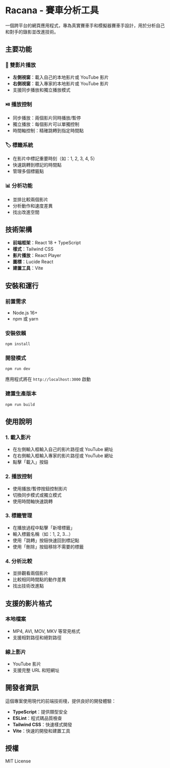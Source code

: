 # Racana - 賽車分析工具

一個跨平台的網頁應用程式，專為真實賽車手和模擬器賽車手設計，用於分析自己和對手的錄影並改進技術。

## 主要功能

### 🎥 雙影片播放
- **左側視窗**：載入自己的本地影片或 YouTube 影片
- **右側視窗**：載入專家的本地影片或 YouTube 影片
- 支援同步播放和獨立播放模式

### ⏯️ 播放控制
- 同步播放：兩個影片同時播放/暫停
- 獨立播放：每個影片可以單獨控制
- 時間軸控制：精確跳轉到指定時間點

### 🏷️ 標籤系統
- 在影片中標記重要時刻（如：1, 2, 3, 4, 5）
- 快速跳轉到標記的時間點
- 管理多個標籤點

### 📊 分析功能
- 並排比較兩個影片
- 分析動作和速度差異
- 找出改進空間

## 技術架構

- **前端框架**：React 18 + TypeScript
- **樣式**：Tailwind CSS
- **影片播放**：React Player
- **圖標**：Lucide React
- **建置工具**：Vite

## 安裝和運行

### 前置需求
- Node.js 16+ 
- npm 或 yarn

### 安裝依賴
```bash
npm install
```

### 開發模式
```bash
npm run dev
```

應用程式將在 `http://localhost:3000` 啟動

### 建置生產版本
```bash
npm run build
```

## 使用說明

### 1. 載入影片
- 在左側輸入框輸入自己的影片路徑或 YouTube 網址
- 在右側輸入框輸入專家的影片路徑或 YouTube 網址
- 點擊「載入」按鈕

### 2. 播放控制
- 使用播放/暫停按鈕控制影片
- 切換同步模式或獨立模式
- 使用時間軸快速跳轉

### 3. 標籤管理
- 在播放過程中點擊「新增標籤」
- 輸入標籤名稱（如：1, 2, 3...）
- 使用「跳轉」按鈕快速回到標記點
- 使用「刪除」按鈕移除不需要的標籤

### 4. 分析比較
- 並排觀看兩個影片
- 比較相同時間點的動作差異
- 找出技術改進點

## 支援的影片格式

### 本地檔案
- MP4, AVI, MOV, MKV 等常見格式
- 支援相對路徑和絕對路徑

### 線上影片
- YouTube 影片
- 支援完整 URL 和短網址

## 開發者資訊

這個專案使用現代的前端技術棧，提供良好的開發體驗：

- **TypeScript**：提供類型安全
- **ESLint**：程式碼品質檢查
- **Tailwind CSS**：快速樣式開發
- **Vite**：快速的開發和建置工具

## 授權

MIT License 
